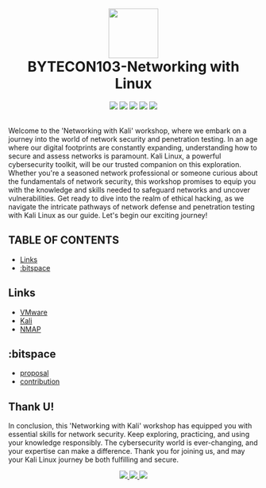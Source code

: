 <div align="center" style="text-align:center">
  <h1>
  <img src="https://github.com/t-aswath/Bytecon100-Yuvenza/assets/119417646/c4f6bfcf-0a00-44c2-8ca1-b06648dab4e9" width="100">
  <br>
    BYTECON103-Networking with Linux
  </h1>
  <img src="https://img.shields.io/badge/Kali-268BEE?style=for-the-badge&logo=kalilinux&logoColor=white&color=black">
  <img src="https://img.shields.io/badge/zsh-%234D4D4D.svg?style=for-the-badge&logo=windows-terminal&logoColor=white&color=black">
  <img src="https://img.shields.io/badge/:bitspace x revil-%23121011?style=for-the-badge&logoColor=%23ffffff&color=%23000000">
  <img src="https://img.shields.io/badge/lua-%232C2D72.svg?style=for-the-badge&logo=lua&logoColor=white&color=black">
  <img src="https://img.shields.io/badge/nmap-%23121011.svg?style=for-the-badge&logo=gnu-bash&logoColor=white&color=black">
</div>
<br>
<p>Welcome to the 'Networking with Kali' workshop, where we embark on a journey into the world of network security and penetration testing. In an age where our digital footprints are constantly expanding, understanding how to secure and assess networks is paramount. Kali Linux, a powerful cybersecurity toolkit, will be our trusted companion on this exploration. Whether you're a seasoned network professional or someone curious about the fundamentals of network security, this workshop promises to equip you with the knowledge and skills needed to safeguard networks and uncover vulnerabilities. Get ready to dive into the realm of ethical hacking, as we navigate the intricate pathways of network defense and penetration testing with Kali Linux as our guide. Let's begin our exciting journey!</p>

## TABLE OF CONTENTS
- [Links](#links)
- [:bitspace](#bitspace)

## Links
- [VMware](https://www.vmware.com/)
- [Kali](https://www.kali.org/)
- [NMAP](https://nmap.org/)

## :bitspace
- [proposal](https://github.com/bitspaceorg/.github/blob/main/CONTRIBUTORS.md#proposal)
- [contribution](https://github.com/bitspaceorg/.github/blob/main/CONTRIBUTORS.md#pull-requests)

## Thank U!
In conclusion, this 'Networking with Kali' workshop has equipped you with essential skills for network security. Keep exploring, practicing, and using your knowledge responsibly. The cybersecurity world is ever-changing, and your expertise can make a difference. Thank you for joining us, and may your Kali Linux journey be both fulfilling and secure.
<div align="center"><a href="https://www.linkedin.com/company/91385462">
<img src="https://img.shields.io/badge/LinkedIn-0077B5?style=for-the-badge&logo=linkedin&logoColor=white" />
</a>
<a href="https://twitter.com/bitspaceorg">
<img src="https://img.shields.io/badge/Twitter-1DA1F2?style=for-the-badge&logo=twitter&logoColor=white" />
</a>
<a href="https://www.instagram.com/bitspaceorg">
<img src="https://img.shields.io/badge/Instagram-E4405F?style=for-the-badge&logo=instagram&logoColor=white" />
</a>
</div>
